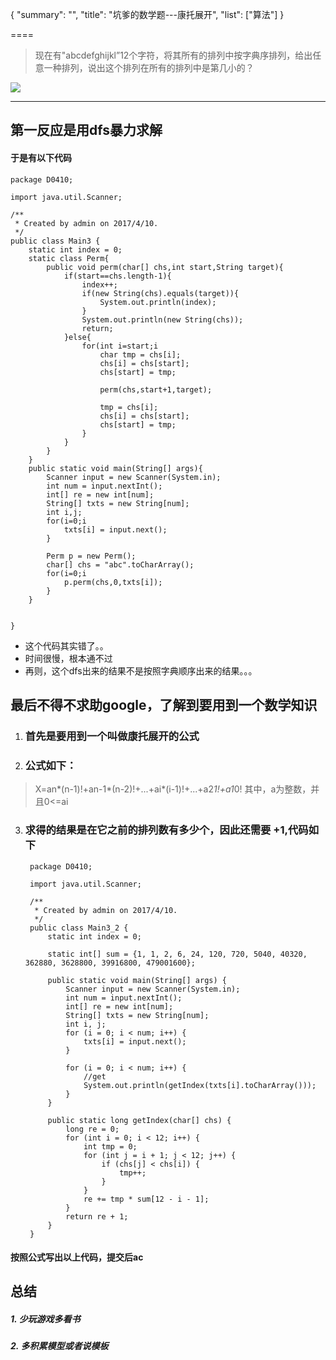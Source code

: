 
{
    "summary": "",
    "title": "坑爹的数学题---康托展开",
    "list": ["算法"]
}

====

> 现在有"abcdefghijkl”12个字符，将其所有的排列中按字典序排列，给出任意一种排列，说出这个排列在所有的排列中是第几小的？

![](http://i.imgur.com/1GzeksI.png)

----------

## 第一反应是用dfs暴力求解

#### 于是有以下代码


    package D0410;

    import java.util.Scanner;
    
    /**
     * Created by admin on 2017/4/10.
     */
    public class Main3 {
        static int index = 0;
        static class Perm{
            public void perm(char[] chs,int start,String target){
                if(start==chs.length-1){
                    index++;
                    if(new String(chs).equals(target)){
                        System.out.println(index);
                    }
                    System.out.println(new String(chs));
                    return;
                }else{
                    for(int i=start;i
                        char tmp = chs[i];
                        chs[i] = chs[start];
                        chs[start] = tmp;
    
                        perm(chs,start+1,target);
    
                        tmp = chs[i];
                        chs[i] = chs[start];
                        chs[start] = tmp;
                    }
                }
            }
        }
        public static void main(String[] args){
            Scanner input = new Scanner(System.in);
            int num = input.nextInt();
            int[] re = new int[num];
            String[] txts = new String[num];
            int i,j;
            for(i=0;i
                txts[i] = input.next();
            }
    
            Perm p = new Perm();
            char[] chs = "abc".toCharArray();
            for(i=0;i
                p.perm(chs,0,txts[i]);
            }
        }
    
    
    }

- 这个代码其实错了。。
- 时间很慢，根本通不过
- 再则，这个dfs出来的结果不是按照字典顺序出来的结果。。。

## 最后不得不求助google，了解到要用到一个数学知识

1. ###  首先是要用到一个叫做康托展开的公式

2. ### 公式如下：

> X=an*(n-1)!+an-1*(n-2)!+...+ai*(i-1)!+...+a2*1!+a1*0! 其中，a为整数，并且0<=ai

3. ### 求得的结果是在它之前的排列数有多少个，因此还需要 +1,代码如下

        package D0410;
        
        import java.util.Scanner;
        
        /**
         * Created by admin on 2017/4/10.
         */
        public class Main3_2 {
            static int index = 0;
        
            static int[] sum = {1, 1, 2, 6, 24, 120, 720, 5040, 40320, 362880, 3628800, 39916800, 479001600};
        
            public static void main(String[] args) {
                Scanner input = new Scanner(System.in);
                int num = input.nextInt();
                int[] re = new int[num];
                String[] txts = new String[num];
                int i, j;
                for (i = 0; i < num; i++) {
                    txts[i] = input.next();
                }
        
                for (i = 0; i < num; i++) {
                    //get
                    System.out.println(getIndex(txts[i].toCharArray()));
                }
            }
        
            public static long getIndex(char[] chs) {
                long re = 0;
                for (int i = 0; i < 12; i++) {
                    int tmp = 0;
                    for (int j = i + 1; j < 12; j++) {
                        if (chs[j] < chs[i]) {
                            tmp++;
                        }
                    }
                    re += tmp * sum[12 - i - 1];
                }
                return re + 1;
            }
        }

#### 按照公式写出以上代码，提交后ac

## 总结
##### 1\. 少玩游戏多看书
##### 2\. 多积累模型或者说模板  